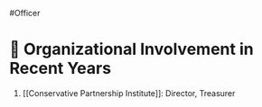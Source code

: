#Officer 
# 💼 Organizational Involvement in Recent Years

1. [[Conservative Partnership Institute]]: Director, Treasurer